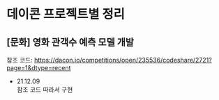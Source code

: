 # 데이콘 프로젝트별 정리



## [문화] 영화 관객수 예측 모델 개발

참조 코드: https://dacon.io/competitions/open/235536/codeshare/2721?page=1&dtype=recent

* 21.12.09  
참조 코드 따라서 구현